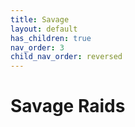 ```yaml
---
title: Savage
layout: default
has_children: true
nav_order: 3
child_nav_order: reversed
---
```


# Savage Raids

<Intro to Savage Raids>